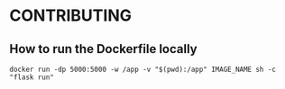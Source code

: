 # CONTRIBUTING

## How to run the Dockerfile locally


```
docker run -dp 5000:5000 -w /app -v "$(pwd):/app" IMAGE_NAME sh -c "flask run"

```

